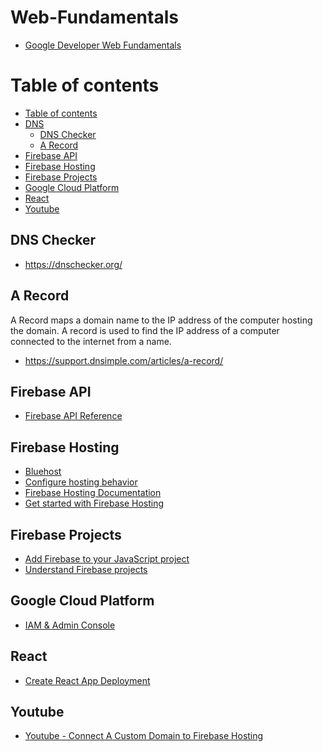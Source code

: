 # Web-Fundamentals
* [Google Developer Web Fundamentals](https://developers.google.com/web/fundamentals/app-install-banners/)

Table of contents
=================

<!--ts-->
   * [Table of contents](#table-of-contents)
   * [DNS](#dns)
     * [DNS Checker](#dns-checker)
     * [A Record](#a-record)
   * [Firebase API](#firebase-api)
   * [Firebase Hosting](#firebase-hosting)
   * [Firebase Projects](#firebase-projects)
   * [Google Cloud Platform](#google-cloud-platform)
   * [React](#react)
   * [Youtube](#youtube)
<!--te-->


## DNS Checker
* https://dnschecker.org/
## A Record
A Record maps a domain name to the IP address of the computer hosting the domain.  A record is used to find the IP address of a computer connected to the internet from a name.
* https://support.dnsimple.com/articles/a-record/

## Firebase API
* [Firebase API Reference](https://firebase.google.com/docs/reference?authuser=0)

## Firebase Hosting
* [Bluehost](https://my.bluehost.com/cgi/dm/zoneedit)
* [Configure hosting behavior](https://firebase.google.com/docs/hosting/full-config?authuser=0#public)
* [Firebase Hosting Documentation](https://firebase.google.com/docs/hosting)
* [Get started with Firebase Hosting](https://firebase.google.com/docs/hosting/quickstart)

## Firebase Projects
* [Add Firebase to your JavaScript project](https://firebase.google.com/docs/web/setup?authuser=0#config-object)
* [Understand Firebase projects](https://firebase.google.com/docs/projects/learn-more?authuser=0#config-files-objects)

## Google Cloud Platform
* [IAM & Admin Console](https://console.cloud.google.com/iam-admin/troubleshooter;principal=vuk@anablock.com;resource=%2F%2Fcloudresourcemanager.googleapis.com%2Fprojects%2Fwebapp-53a28;permission=firebase.projects.get?authuser=0&organizationId=911984442448&orgonly=true&supportedpurview=organizationId)

## React
* [Create React App Deployment](https://create-react-app.dev/docs/deployment)

## Youtube
* [Youtube - Connect A Custom Domain to Firebase Hosting](https://www.youtube.com/watch?v=Bcn5e57PpUc)
